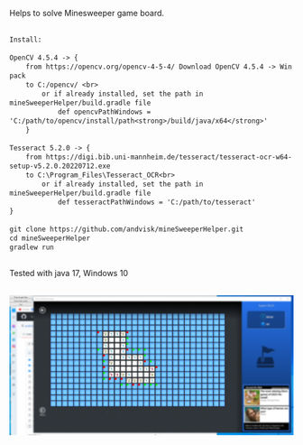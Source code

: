 Helps to solve Minesweeper game board.<br>

```

Install:

OpenCV 4.5.4 -> { 
    from https://opencv.org/opencv-4-5-4/ Download OpenCV 4.5.4 -> Win pack
    to C:/opencv/ <br>
        or if already installed, set the path in mineSweeperHelper/build.gradle file 
            def opencvPathWindows = 'C:/path/to/opencv/install/path<strong>/build/java/x64</strong>'
    }

Tesseract 5.2.0 -> {
    from https://digi.bib.uni-mannheim.de/tesseract/tesseract-ocr-w64-setup-v5.2.0.20220712.exe
    to C:\Program_Files\Tesseract_OCR<br>
        or if already installed, set the path in mineSweeperHelper/build.gradle file 
            def tesseractPathWindows = 'C:/path/to/tesseract'
}

git clone https://github.com/andvisk/mineSweeperHelper.git
cd mineSweeperHelper
gradlew run


```

Tested with java 17, Windows 10

<br>
<img src="https://github.com/andvisk/mineSweeperHelper/blob/master/screenshot.jpg" alt="minesweeper opencv tesseract">

